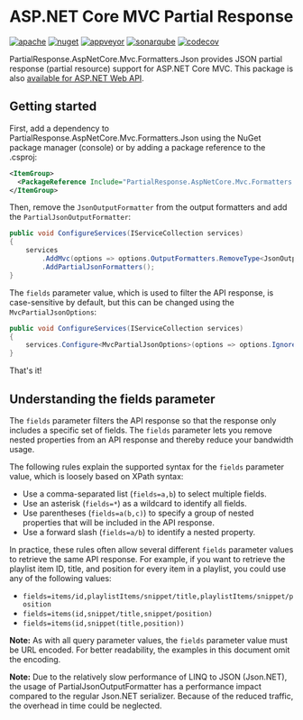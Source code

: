 # ASP.NET Core MVC Partial Response

[![apache](https://img.shields.io/badge/license-Apache%202-green.svg)](https://raw.githubusercontent.com/dotarj/PartialResponse.AspNetCore.Mvc.Formatters.Json/master/LICENSE)
[![nuget](https://img.shields.io/nuget/v/PartialResponse.AspNetCore.Mvc.Formatters.Json.svg)](https://www.nuget.org/packages/PartialResponse.AspNetCore.Mvc.Formatters.Json)
[![appveyor](https://ci.appveyor.com/api/projects/status/y8kahoej4avaqwwm?svg=true)](https://ci.appveyor.com/project/dotarj/partialresponse-aspnetcore-mvc-formatters-json)
[![sonarqube](https://sonarcloud.io/api/badges/gate?key=PartialResponse.AspNetCore.Mvc.Formatters.Json)](https://sonarcloud.io/dashboard?id=PartialResponse.AspNetCore.Mvc.Formatters.Json)
[![codecov](https://codecov.io/gh/dotarj/PartialResponse.AspNetCore.Mvc.Formatters.Json/branch/master/graph/badge.svg)](https://codecov.io/gh/dotarj/PartialResponse.AspNetCore.Mvc.Formatters.Json)

PartialResponse.AspNetCore.Mvc.Formatters.Json provides JSON partial response (partial resource) support for ASP.NET Core MVC. This package is also [available for ASP.NET Web API](https://github.com/dotarj/PartialResponse/).

## Getting started

First, add a dependency to PartialResponse.AspNetCore.Mvc.Formatters.Json using the NuGet package manager (console) or by adding a package reference to the .csproj:

```xml
<ItemGroup>
  <PackageReference Include="PartialResponse.AspNetCore.Mvc.Formatters.Json" Version="x.x.x" />
</ItemGroup>
```

Then, remove the `JsonOutputFormatter` from the output formatters and add the `PartialJsonOutputFormatter`:

```csharp
public void ConfigureServices(IServiceCollection services)
{
    services
        .AddMvc(options => options.OutputFormatters.RemoveType<JsonOutputFormatter>())
        .AddPartialJsonFormatters();
}
```

The `fields` parameter value, which is used to filter the API response, is case-sensitive by default, but this can be changed using the `MvcPartialJsonOptions`:

```csharp
public void ConfigureServices(IServiceCollection services)
{
    services.Configure<MvcPartialJsonOptions>(options => options.IgnoreCase = true);
}
```

That's it!

## Understanding the fields parameter

The `fields` parameter filters the API response so that the response only includes a specific set of fields. The `fields` parameter lets you remove nested properties from an API response and thereby reduce your bandwidth usage.

The following rules explain the supported syntax for the `fields` parameter value, which is loosely based on XPath syntax:

* Use a comma-separated list (`fields=a,b`) to select multiple fields.
* Use an asterisk (`fields=*`) as a wildcard to identify all fields.
* Use parentheses (`fields=a(b,c)`) to specify a group of nested properties that will be included in the API response.
* Use a forward slash (`fields=a/b`) to identify a nested property.

In practice, these rules often allow several different `fields` parameter values to retrieve the same API response. For example, if you want to retrieve the playlist item ID, title, and position for every item in a playlist, you could use any of the following values:

* `fields=items/id,playlistItems/snippet/title,playlistItems/snippet/position`
* `fields=items(id,snippet/title,snippet/position)`
* `fields=items(id,snippet(title,position))`

**Note:** As with all query parameter values, the `fields` parameter value must be URL encoded. For better readability, the examples in this document omit the encoding.

**Note:** Due to the relatively slow performance of LINQ to JSON (Json.NET), the usage of PartialJsonOutputFormatter has a performance impact compared to the regular Json.NET serializer. Because of the reduced traffic, the overhead in time could be neglected.